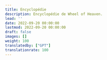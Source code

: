 ```yaml
---
title: Encyclopédie
description: Encyclopédie de Wheel of Heaven.
lead: ''
date: 2022-09-20 00:00:00
lastmod: 2022-09-20 00:00:00
draft: false
images: []
weight: 100
translatedby: ["GPT"]
translationrate: 100
---
```

